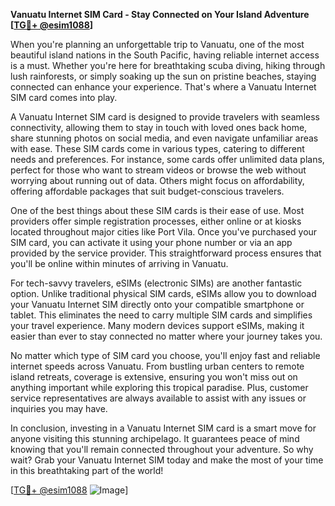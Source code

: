 **Vanuatu Internet SIM Card - Stay Connected on Your Island Adventure [[TG💪+ @esim1088](https://t.me/s/esim1088)]**

When you're planning an unforgettable trip to Vanuatu, one of the most beautiful island nations in the South Pacific, having reliable internet access is a must. Whether you're here for breathtaking scuba diving, hiking through lush rainforests, or simply soaking up the sun on pristine beaches, staying connected can enhance your experience. That's where a Vanuatu Internet SIM card comes into play.

A Vanuatu Internet SIM card is designed to provide travelers with seamless connectivity, allowing them to stay in touch with loved ones back home, share stunning photos on social media, and even navigate unfamiliar areas with ease. These SIM cards come in various types, catering to different needs and preferences. For instance, some cards offer unlimited data plans, perfect for those who want to stream videos or browse the web without worrying about running out of data. Others might focus on affordability, offering affordable packages that suit budget-conscious travelers.

One of the best things about these SIM cards is their ease of use. Most providers offer simple registration processes, either online or at kiosks located throughout major cities like Port Vila. Once you've purchased your SIM card, you can activate it using your phone number or via an app provided by the service provider. This straightforward process ensures that you'll be online within minutes of arriving in Vanuatu.

For tech-savvy travelers, eSIMs (electronic SIMs) are another fantastic option. Unlike traditional physical SIM cards, eSIMs allow you to download your Vanuatu Internet SIM directly onto your compatible smartphone or tablet. This eliminates the need to carry multiple SIM cards and simplifies your travel experience. Many modern devices support eSIMs, making it easier than ever to stay connected no matter where your journey takes you.

No matter which type of SIM card you choose, you'll enjoy fast and reliable internet speeds across Vanuatu. From bustling urban centers to remote island retreats, coverage is extensive, ensuring you won't miss out on anything important while exploring this tropical paradise. Plus, customer service representatives are always available to assist with any issues or inquiries you may have.

In conclusion, investing in a Vanuatu Internet SIM card is a smart move for anyone visiting this stunning archipelago. It guarantees peace of mind knowing that you'll remain connected throughout your adventure. So why wait? Grab your Vanuatu Internet SIM today and make the most of your time in this breathtaking part of the world!

[[TG💪+ @esim1088](https://t.me/s/esim1088) ![Image](https://i.postimg.cc/Y0z9fWf4/image.png)]